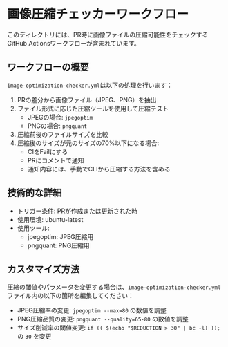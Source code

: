 # 画像圧縮チェッカーワークフロー

このディレクトリには、PR時に画像ファイルの圧縮可能性をチェックするGitHub Actionsワークフローが含まれています。

## ワークフローの概要

`image-optimization-checker.yml`は以下の処理を行います：

1. PRの差分から画像ファイル（JPEG、PNG）を抽出
2. ファイル形式に応じた圧縮ツールを使用して圧縮テスト
   - JPEGの場合: `jpegoptim`
   - PNGの場合: `pngquant`
3. 圧縮前後のファイルサイズを比較
4. 圧縮後のサイズが元のサイズの70%以下になる場合:
   - CIをFailにする
   - PRにコメントで通知
   - 通知内容には、手動でCLIから圧縮する方法を含める

## 技術的な詳細

- トリガー条件: PRが作成または更新された時
- 使用環境: ubuntu-latest
- 使用ツール: 
  - jpegoptim: JPEG圧縮用
  - pngquant: PNG圧縮用

## カスタマイズ方法

圧縮の閾値やパラメータを変更する場合は、`image-optimization-checker.yml`ファイル内の以下の箇所を編集してください：

- JPEG圧縮率の変更: `jpegoptim --max=80` の数値を調整
- PNG圧縮品質の変更: `pngquant --quality=65-80` の数値を調整
- サイズ削減率の閾値変更: `if (( $(echo "$REDUCTION > 30" | bc -l) ));` の `30` を変更 
